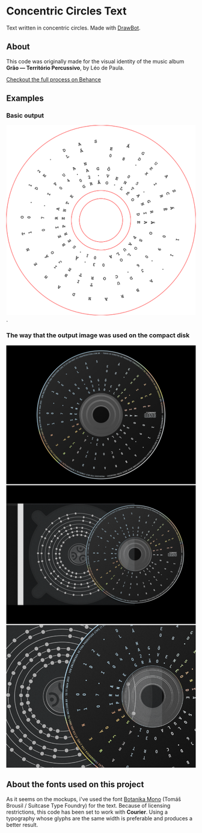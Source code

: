 # Concentric Circles Text

Text written in concentric circles. Made with [DrawBot](https://www.drabot.com).

## About

This code was originally made for the visual identity of the music album **Grão — Território Percussivo**, by Léo de Paula.  

[Checkout the full process on Behance](https://www.behance.net/gallery/130839663/Grao-Territorio-Percussivo)  

## Examples  

### Basic output  
![basic-output](./examples/grao-territorio-percussivo.png "Basic output").  

### The way that the output image was used on the compact disk  
![grao-compactdisk](./examples/project-mockups/grao-territorio-percussivo-compactdisk.png "Grão Compact Disk")  
![grao-compactdisk-case](./examples/project-mockups/grao-territorio-percussivo-compactdisk-case.png "Grão Compact Disk and Case")
![grao-compactdisk-case-detail](./examples/project-mockups/grao-territorio-percussivo-compactdisk-case-detail.png "Grão Compact Disk and Case detail")  

## About the fonts used on this project
As it seems on the mockups, i've used the font [Botanika Mono](https://www.suitcasetype.com/fonts/botanika) (Tomáš Brousil / Suitcase Type Foundry) for the text. Because of licensing restrictions, this code has been set to work with **Courier**. Using a typography whose glyphs are the same width is preferable and produces a better result.

